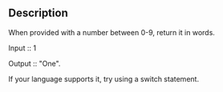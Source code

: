 ## Description

When provided with a number between 0-9, return it in words.

Input :: 1

Output :: "One".

If your language supports it, try using a switch statement.

